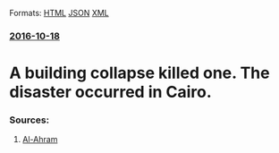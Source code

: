 
Formats: [HTML](/news/2016/10/18/a-building-collapse-killed-one-the-disaster-occurred-in-cairo.html)  [JSON](/news/2016/10/18/a-building-collapse-killed-one-the-disaster-occurred-in-cairo.json)  [XML](/news/2016/10/18/a-building-collapse-killed-one-the-disaster-occurred-in-cairo.xml)  

### [2016-10-18](/news/2016/10/18/index.md)

# A building collapse killed one. The disaster occurred in Cairo. 




### Sources:

1. [Al-Ahram](http://english.ahram.org.eg/NewsContent/1/64/246031/Egypt/Politics-/At-least-one-dead-in-building-collapse-in-historic.aspx)
